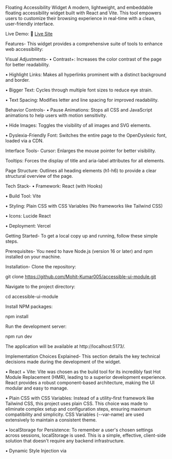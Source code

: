 Floating Accessibility Widget
A modern, lightweight, and embeddable floating accessibility widget built with React and Vite. This tool empowers users to customize their browsing experience in real-time with a clean, user-friendly interface.

Live Demo: 🔗 [Live Site](https://accessible-ui-module.vercel.app/)

Features-
This widget provides a comprehensive suite of tools to enhance web accessibility:

Visual Adjustments-
 • Contrast+: Increases the color contrast of the page for better readability.

 • Highlight Links: Makes all hyperlinks prominent with a distinct background and border.

 • Bigger Text: Cycles through multiple font sizes to reduce eye strain.

 • Text Spacing: Modifies letter and line spacing for improved readability.

Behavior Controls-
 • Pause Animations: Stops all CSS and JavaScript animations to help users with motion sensitivity.

 • Hide Images: Toggles the visibility of all images and SVG elements.

 • Dyslexia-Friendly Font: Switches the entire page to the OpenDyslexic font, loaded via a CDN.

Interface Tools-
Cursor: Enlarges the mouse pointer for better visibility.

Tooltips: Forces the display of title and aria-label attributes for all elements.

Page Structure: Outlines all heading elements (h1-h6) to provide a clear structural overview of the page.

Tech Stack-
 • Framework: React (with Hooks)

 • Build Tool: Vite

 • Styling: Plain CSS with CSS Variables (No frameworks like Tailwind CSS)

 • Icons: Lucide React

 • Deployment: Vercel

Getting Started-
 To get a local copy up and running, follow these simple steps.

Prerequisites-
 You need to have Node.js (version 16 or later) and npm installed on your machine.

Installation-
 Clone the repository:

  git clone https://github.com/Mohit-Kumar005/accessible-ui-module.git

 Navigate to the project directory:

  cd accessible-ui-module

 Install NPM packages:

  npm install

 Run the development server:

  npm run dev

 The application will be available at http://localhost:5173/.

Implementation Choices Explained-
 This section details the key technical decisions made during the development of the widget.

  • React + Vite: Vite was chosen as the build tool for its incredibly fast Hot Module Replacement (HMR), leading to a superior development experience. React provides a robust component-based architecture, making     the UI modular and easy to manage.

  • Plain CSS with CSS Variables: Instead of a utility-first framework like Tailwind CSS, this project uses plain CSS. This choice was made to eliminate complex setup and configuration steps, ensuring maximum         compatibility and simplicity. CSS Variables (--var-name) are used extensively to maintain a consistent theme.

  • localStorage for Persistence: To remember a user's chosen settings across sessions, localStorage is used. This is a simple, effective, client-side solution that doesn't require any backend infrastructure.

  • Dynamic Style Injection via <style> Tag: All accessibility modifications to the host page are applied by a single JavaScript function that dynamically writes CSS rules into a <style> tag in the document's         <head>. This is a highly efficient method for applying global changes without needing to toggle dozens of individual classes on the <body> element.

  • JavaScript for Dynamic Positioning: The feature where the floating button moves to avoid the footer cannot be achieved with CSS alone due to the nature of position: fixed. Therefore, a useEffect hook in           App.jsx adds a scroll event listener to monitor the footer's position and dynamically adds/removes a class to move the button, creating a responsive and intelligent UI behavior.
